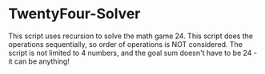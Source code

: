 # TwentyFour-Solver
This script uses recursion to solve the math game 24. This script does the operations sequentially, so order of operations is NOT considered. The script is not limited to 4 numbers, and the goal sum doesn't have to be 24 - it can be anything!
